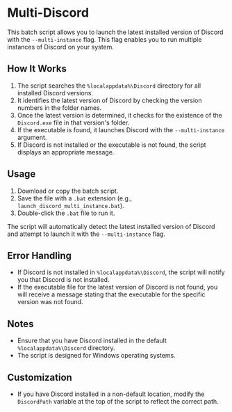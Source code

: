 # Multi-Discord

This batch script allows you to launch the latest installed version of Discord with the `--multi-instance` flag. This flag enables you to run multiple instances of Discord on your system.

## How It Works

1. The script searches the `%localappdata%\Discord` directory for all installed Discord versions.
2. It identifies the latest version of Discord by checking the version numbers in the folder names.
3. Once the latest version is determined, it checks for the existence of the `Discord.exe` file in that version's folder.
4. If the executable is found, it launches Discord with the `--multi-instance` argument.
5. If Discord is not installed or the executable is not found, the script displays an appropriate message.

## Usage

1. Download or copy the batch script.
2. Save the file with a `.bat` extension (e.g., `launch_discord_multi_instance.bat`).
3. Double-click the `.bat` file to run it.

The script will automatically detect the latest installed version of Discord and attempt to launch it with the `--multi-instance` flag.

## Error Handling

- If Discord is not installed in `%localappdata%\Discord`, the script will notify you that Discord is not installed.
- If the executable file for the latest version of Discord is not found, you will receive a message stating that the executable for the specific version was not found.

## Notes

- Ensure that you have Discord installed in the default `%localappdata%\Discord` directory.
- The script is designed for Windows operating systems.

## Customization

- If you have Discord installed in a non-default location, modify the `DiscordPath` variable at the top of the script to reflect the correct path.
